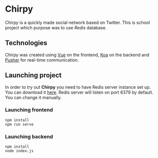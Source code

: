 # Chirpy

Chirpy is a quickly made social network based on Twitter. This is school project which purpose was to use _Redis_ database.

## Technologies

Chirpy was created using [Vue](https://vuejs.org/v2/guide/) on the frontend, [Koa](https://koajs.com/) on the backend 
and [Pusher](https://pusher.com/) for real-time communication.

## Launching project

In order to try out **Chirpy** you need to have Redis server instance set up. You can download it [here](https://redis.io/download).
Redis server will listen on port 6379 by default. You can change it manually.

### Launching frontend
```
npm install
npm run serve
```

###  Launching backend
```
npm install
node index.js
```
